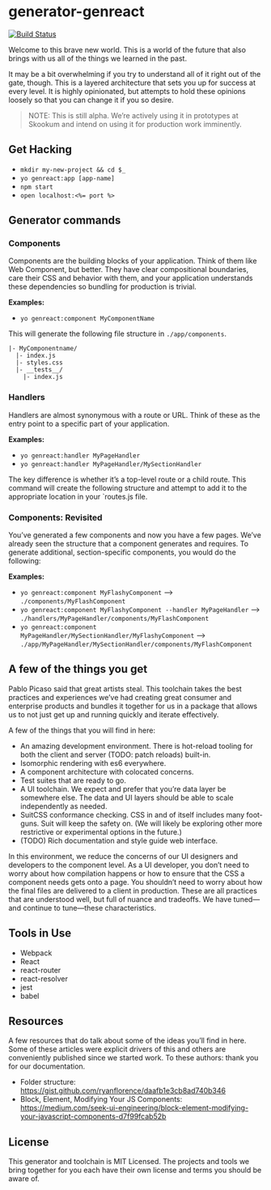 # generator-genreact

[![Build Status](https://travis-ci.org/Skookum/generator-genreact.svg)](https://travis-ci.org/Skookum/generator-genreact)

Welcome to this brave new world. This is a world of the future that also brings
with us all of the things we learned in the past.

It may be a bit overwhelming if you try to understand all of it right out of the
gate, though. This is a layered architecture that sets you up for success at
every level. It is highly opinionated, but attempts to hold these opinions
loosely so that you can change it if you so desire.

> NOTE: This is still alpha. We’re actively using it in prototypes at
Skookum and intend on using it for production work imminently.

## Get Hacking

* `mkdir my-new-project && cd $_`
* `yo genreact:app [app-name]`
* `npm start`
* `open localhost:<%= port %>`

## Generator commands

### Components

Components are the building blocks of your application. Think of them like Web
Component, but better. They have clear compositional boundaries, care their CSS
and behavior with them, and your application understands these dependencies so
bundling for production is trivial.

**Examples:**

* `yo genreact:component MyComponentName`

This will generate the following file structure in `./app/components`.

```
|- MyComponentname/
  |- index.js
  |- styles.css
  |- __tests__/
    |- index.js
```

### Handlers

Handlers are almost synonymous with a route or URL. Think of these as the entry
point to a specific part of your application.

**Examples:**

* `yo genreact:handler MyPageHandler`
* `yo genreact:handler MyPageHandler/MySectionHandler`

The key difference is whether it’s a top-level route or a child route. This
command will create the following structure and attempt to add it to the
appropriate location in your `routes.js file.

### Components: Revisited

You’ve generated a few components and now you have a few pages. We’ve already
seen the structure that a component generates and requires. To generate
additional, section-specific components, you would do the following:

**Examples:**

* `yo genreact:component MyFlashyComponent`
  --> `./components/MyFlashComponent`
* `yo genreact:component MyFlashyComponent --handler MyPageHandler`
  --> `./handlers/MyPageHandler/components/MyFlashComponent`
* `yo genreact:component MyPageHandler/MySectionHandler/MyFlashyComponent`
  --> `./app/MyPageHandler/MySectionHandler/components/MyFlashComponent`

## A few of the things you get

Pablo Picaso said that great artists steal. This toolchain takes the best
practices and experiences we’ve had creating great consumer and enterprise
products and bundles it together for us in a package that allows us to not just
get up and running quickly and iterate effectively.

A few of the things that you will find in here:

* An amazing development environment. There is hot-reload tooling for both the
  client and server (TODO: patch reloads) built-in.
* Isomorphic rendering with es6 everywhere.
* A component architecture with colocated concerns.
* Test suites that are ready to go.
* A UI toolchain. We expect and prefer that you’re data layer be somewhere else.
  The data and UI layers should be able to scale independently as needed.
* SuitCSS conformance checking. CSS in and of itself includes many foot-guns.
  Suit will keep the safety on. (We will likely be exploring other more
  restrictive or experimental options in the future.)
* (TODO) Rich documentation and style guide web interface.

In this environment, we reduce the concerns of our UI designers and developers
to the component level. As a UI developer, you don’t need to worry about how
compilation happens or how to ensure that the CSS a component needs gets onto a
page. You shouldn’t need to worry about how the final files are delivered to a
client in production. These are all practices that are understood well, but full
of nuance and tradeoffs. We have tuned—and continue to tune—these
characteristics.

## Tools in Use

* Webpack
* React
* react-router
* react-resolver
* jest
* babel

## Resources

A few resources that do talk about some of the ideas you’ll find in here. Some
of these articles were explicit drivers of this and others are conveniently
published since we started work. To these authors: thank you for our
documentation.

* Folder structure: https://gist.github.com/ryanflorence/daafb1e3cb8ad740b346
* Block, Element, Modifying Your JS Components: https://medium.com/seek-ui-engineering/block-element-modifying-your-javascript-components-d7f99fcab52b

## License

This generator and toolchain is MIT Licensed. The projects and tools we bring
together for you each have their own license and terms you should be aware of.

